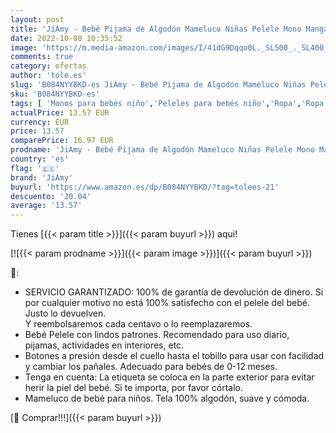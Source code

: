 ```yaml
---
layout: post
title: 'JiAmy - Bebé Pijama de Algodón Mameluco Niñas Pelele Mono Manga Larga Trajes 3-6 Meses'
date: 2022-10-08 10:35:52
image: 'https://m.media-amazon.com/images/I/41dG9Dqqo0L._SL500_._SL400_.jpg'
comments: true
category: ofertas
author: 'tole.es'
slug: 'B084NYYBKD-es JiAmy - Bebé Pijama de Algodón Mameluco Niñas Pelele Mono...'
sku: 'B084NYYBKD-es'
tags: [ 'Monos para bebés niño','Peleles para bebés niño','Ropa','Ropa de una pieza para bebés niño','Ropa para bebés','Ropa para bebés niño','bebé','jiamy','🇪🇸', ]
actualPrice: 13.57 EUR
currency: EUR
price: 13.57
comparePrice: 16.97 EUR
prodname: 'JiAmy - Bebé Pijama de Algodón Mameluco Niñas Pelele Mono Manga Larga Trajes 3-6 Meses'
country: 'es'
flag: '🇪🇸'
brand: 'JiAmy'
buyurl: 'https://www.amazon.es/dp/B084NYYBKD/?tag=tolees-21'
descuento: '20.04'
average: '13.57'
---
```


Tienes [{{< param title >}}]({{< param buyurl >}}) aqui!

[![{{< param prodname >}}]({{< param image >}})]({{< param buyurl >}})

🔎:

- SERVICIO GARANTIZADO: 100% de garantía de devolución de dinero. Si por cualquier motivo no está 100% satisfecho con el pelele del bebé. Justo lo devuelven. <br> Y reembolsaremos cada centavo o lo reemplazaremos.
- Bebé Pelele con lindos patrones. Recomendado para uso diario, pijamas, actividades en interiores, etc.
- Botones a presión desde el cuello hasta el tobillo para usar con facilidad y cambiar los pañales. Adecuado para bebés de 0-12 meses.
- Tenga en cuenta: La etiqueta se coloca en la parte exterior para evitar herir la piel del bebé. Si te importa, por favor córtalo.
- Mameluco de bebé para niños. Tela 100% algodón, suave y cómoda.

[🛒 Comprar!!!]({{< param buyurl >}})
